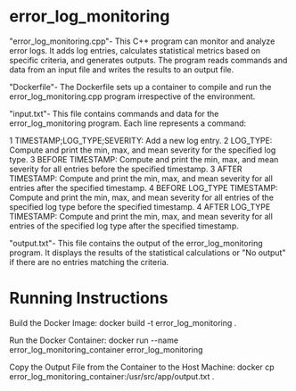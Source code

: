 # error_log_monitoring

"error_log_monitoring.cpp"- This C++ program can monitor and analyze error logs. It adds log entries, calculates statistical metrics based on specific criteria, and generates outputs. The program reads commands and data from an input file and writes the results to an output file.


"Dockerfile"- The Dockerfile sets up a container to compile and run the error_log_monitoring.cpp program irrespective of the environment.



"input.txt"- This file contains commands and data for the error_log_monitoring program. Each line represents a command:

1 TIMESTAMP;LOG_TYPE;SEVERITY: Add a new log entry.
2 LOG_TYPE: Compute and print the min, max, and mean severity for the specified log type.
3 BEFORE TIMESTAMP: Compute and print the min, max, and mean severity for all entries before the specified timestamp.
3 AFTER TIMESTAMP: Compute and print the min, max, and mean severity for all entries after the specified timestamp.
4 BEFORE LOG_TYPE TIMESTAMP: Compute and print the min, max, and mean severity for all entries of the specified log type before the specified timestamp.
4 AFTER LOG_TYPE TIMESTAMP: Compute and print the min, max, and mean severity for all entries of the specified log type after the specified timestamp.





"output.txt"- This file contains the output of the error_log_monitoring program. It displays the results of the statistical calculations or "No output" if there are no entries matching the criteria.




# Running Instructions

Build the Docker Image: docker build -t error_log_monitoring .

Run the Docker Container: docker run --name error_log_monitoring_container error_log_monitoring

Copy the Output File from the Container to the Host Machine: docker cp error_log_monitoring_container:/usr/src/app/output.txt .

